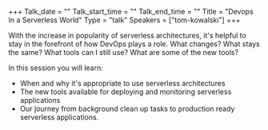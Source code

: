 +++
Talk_date = ""
Talk_start_time = ""
Talk_end_time = ""
Title = "Devops In a Serverless World"
Type = "talk"
Speakers = ["tom-kowalski"]
+++


With the increase in popularity of serverless architectures, it's helpful to stay in the forefront of how DevOps plays a role. What changes? What stays the same? What tools can I still use? What are some of the new tools?

In this session you will learn:

- When and why it's appropriate to use serverless architectures
- The new tools available for deploying and monitoring serverless applications
- Our journey from background clean up tasks to production ready serverless applications.
